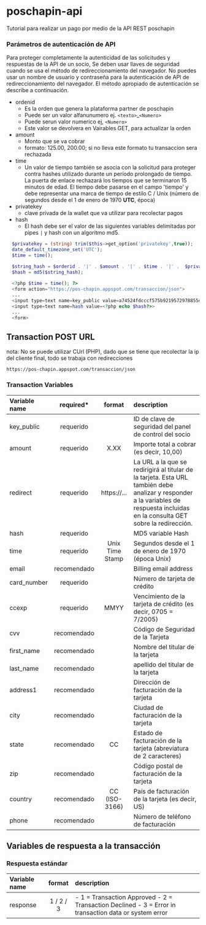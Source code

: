 # poschapin-api
Tutorial para realizar un pago por medio de la API REST poschapin 

### Parámetros de autenticación de API
Para proteger completamente la autenticidad de las solicitudes y respuestas de la API de un socio,
Se deben usar llaves de seguridad cuando se usa el método de redireccionamiento del navegador. No puedes usar
un nombre de usuario y contraseña para la autenticación de API de redireccionamiento del navegador.
El método apropiado de autenticación se describe a continuación.

- ordenid
  - Es la orden que genera la plataforma partner de poschapin
  - Puede ser un valor alfanunumero ej. `<texto>`_`<Numero>` 
  - Puede serun valor numerico ej, `<Numero>`
  - Este valor se devolvera en Vairables GET, para actualizar la orden
- amount
  - Monto que se va cobrar
  - formato: 125.00, 200.00; si no lleva este formato tu transaccion sera rechazada
- time 
  - Un valor de tiempo también se asocia con la solicitud para proteger contra hashes
utilizado durante un período prolongado de tiempo. La puerta de enlace rechazará los tiempos que se terminaron
15 minutos de edad. El tiempo debe pasarse en el campo 'tiempo' y debe representar
una marca de tiempo de estilo C / Unix (número de segundos desde el 1 de enero de 1970 **UTC**, época)
- privatekey
  - clave privada de la wallet que va utilizar para recolectar pagos
- hash 
  - El hash debe ser el valor de las siguientes variables delimitadas por pipes `|` y
hash con un algoritmo md5.

```PHP
  $privatekey = (string) trim($this->get_option('privatekey',true));
  date_default_timezone_set('UTC');
  $time = time();

  $string_hash = $orderid . '|' . $amount . '|' . $time . '|' .  $privatekey;
  $hash = md5($string_hash);
  
  <?php $time = time(); ?>
  <form action="https://pos-chapin.appspot.com/transaccion/json">
  ...
  <input type=text name=key_public value=a74524fdcccf575b9219572978855df8>
  <input type=text name=hash value=<?php echo $hash?>>
  ...
  <form>
```

## Transaction POST URL
nota: No se puede utilizar CUrl (PHP), dado que se tiene que recolectar la ip del cliente final, todo se trabaja con redirecciones
```
https://pos-chapin.appspot.com/transaccion/json
```

### Transaction Variables

| Variable name | required* | format | description | 
| :---         |     :---:      |     :---:     |  :---  |
| key_public   | requerido     |     | ID de clave de seguridad del panel de control del socio |
| amount     | requerido      | X.XX      | Importe total a cobrar (es decir, 10,00) | 
| redirect     | requerido      | https://...      | La URL a la que se redirigirá al titular de la tarjeta. Esta URL también debe analizar y responder a la variables de respuesta incluidas en la consulta GET sobre la redirección. | 
| hash     | requerido      |      | MD5 variable Hash |
| time | requerido | Unix Time Stamp | Segundos desde el 1 de enero de 1970 (época Unix) |
|email| recomendado| | Billing email address|
|card_number| requerido | |Número de tarjeta de crédito|
|ccexp| requerido |MMYY| Vencimiento de la tarjeta de crédito (es decir, 0705 = 7/2005) |
|cvv| recomendado | | Código de Seguridad de la Tarjeta|
|first_name|recomendado| | Nombre del titular de la tarjeta|
|last_name|recomendado| | apellido del titular de la tarjeta|
|address1|recomendado | |Dirección de facturación de la tarjeta|
|city| recomendado | | Ciudad de facturación de la tarjeta|
|state|recomendado|CC| Estado de facturación de la tarjeta (abreviatura de 2 caracteres)|
|zip|recomendado| | Código postal de facturación de la tarjeta|
|country|recomendado |CC (ISO-3166)| País de facturación de la tarjeta (es decir, US)|
|phone|recomendado| | Número de teléfono de facturación|

## Variables de respuesta a la transacción

### Respuesta estándar

| Variable name | format | description | 
| :---     |     :---:     |  :---  |
| response | 1 / 2 / 3 | - 1 = Transaction Approved - 2 = Transaction Declined - 3 = Error in transaction data or system error |
















